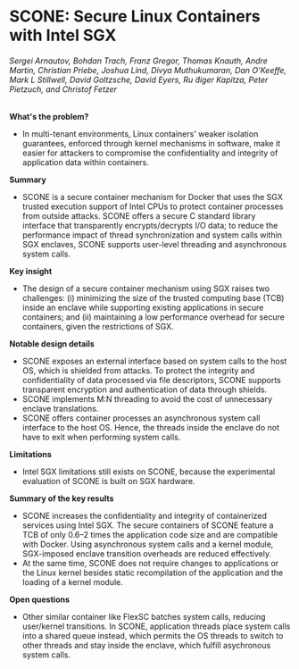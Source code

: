 # SCONE: Secure Linux Containers with Intel SGX
###### Sergei Arnautov, Bohdan Trach, Franz Gregor, Thomas Knauth, Andre Martin, Christian Priebe, Joshua Lind, Divya Muthukumaran, Dan O’Keeffe, Mark L Stillwell, David Goltzsche, David Eyers, Ru ̈diger Kapitza, Peter Pietzuch, and Christof Fetzer

**What's the problem?**
* In multi-tenant environments, Linux containers' weaker isolation guarantees, enforced through kernel mechanisms in software, make it easier for attackers to compromise the confidentiality and integrity of application data within containers.

**Summary**
* SCONE is a secure container mechanism for Docker that uses the SGX trusted execution support of Intel CPUs to protect container processes from outside attacks. SCONE offers a secure C standard library interface that transparently encrypts/decrypts I/O data; to reduce the performance impact of thread synchronization and system calls within SGX enclaves, SCONE supports user-level threading and asynchronous system calls.

**Key insight**
* The design of a secure container mechanism using SGX raises two challenges: (i) minimizing the size of the trusted computing base (TCB) inside an enclave while supporting existing applications in secure containers; and (ii) maintaining a low performance overhead for secure containers, given the restrictions of SGX.

**Notable design details**
* SCONE exposes an external interface based on system calls to the host OS, which is shielded from attacks. To protect the integrity and confidentiality of data processed via file descriptors, SCONE supports transparent encryption and authentication of data through shields.
* SCONE implements M:N threading to avoid the cost of unnecessary enclave translations.
* SCONE offers container processes an asynchronous system call interface to the host OS. Hence, the threads inside the enclave do not have to exit when performing system calls.

**Limitations**
* Intel SGX limitations still exists on SCONE, because the experimental evaluation of SCONE is built on SGX hardware.

**Summary of the key results**
* SCONE increases the confidentiality and integrity of containerized services using Intel SGX. The secure containers of SCONE feature a TCB of only 0.6–2 times the application code size and are compatible with Docker. Using asynchronous system calls and a kernel module, SGX-imposed enclave transition overheads are reduced effectively.
* At the same time, SCONE does not require changes to applications or the Linux kernel besides static recompilation of the application and the loading of a kernel module.

**Open questions**
* Other similar container like FlexSC batches system calls, reducing user/kernel transitions. In SCONE, application threads place system calls into a shared queue instead, which permits the OS threads to switch to other threads and stay inside the enclave, which fulfill asychronous system calls.
